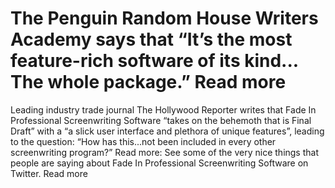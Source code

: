 # The Penguin Random House Writers Academy says that “It’s the most feature-rich software of its kind... The whole package.” Read more

Leading industry trade journal The Hollywood Reporter writes that Fade In Professional Screenwriting Software “takes on the behemoth that is Final Draft” with a “a slick user interface and plethora of unique features”, leading to the question: “How has this...not been included in every other screenwriting program?” Read more: See some of the very nice things that people are saying about Fade In Professional Screenwriting Software on Twitter. Read more
